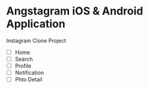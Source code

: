 # Angstagram iOS & Android Application

Instagram Clone Project

- [ ] Home
- [ ] Search
- [ ] Profile
- [ ] Notification
- [ ] Phto Detail

